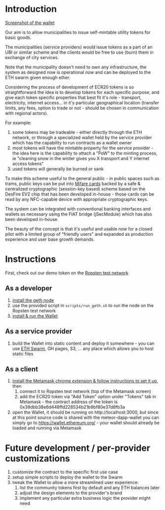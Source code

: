 # Introduction

[Screenshot of the wallet](https://i.imgur.com/AJPtVjf.png)

Our aim is to allow municipalities to issue self-mintable utility tokens for
basic goods.

The municipalities (service providers) would issue tokens as a part of an UBI or similar
scheme and the clients would be free to use (burn) them in exchange of city services.

Note that the municipality doesn't need to own any infrastructure, the system as
designed now is operational *now* and can be deployed to the ETH swarm given enough ether.

Considering the process of development of ECR20 tokens is so straightforward the idea
is to develop tokens for each specific purpose, and give each token specific properties
that best fit it's role - transport, electricity, internet access... in it's particular
geographical location (transfer limits, any fees, option to trade or not - should be
chosen in communication with regional actors).

For example:

1. some tokens may be tradeable - either directly through the ETH network, or through 
a specialized wallet held by the service provider which has the capability to run
contracts as a wallet owner
2. most tokens will have the mintable property for the service provider - the idea 
here is the capability to attach a "PoW" to the minting process, ie "cleaning snow in the 
winter gives you X transport and Y internet access tokens"
3. used tokens will generally be burned or sank

To make this scheme useful to the general public - in public spaces such as trams, public keys can be put into [Mifare cards](https://en.wikipedia.org/wiki/MIFARE)
backed by a safe & centralized cryptographic (session-key based) scheme based on the DesFire EV2 chip
that has been developed in-house - those cards can be read by any NFC-capable device
with appropriate cryptographic keys. 

The system can be integrated with conventional banking interfaces and wallets as necessary using the FIAT bridge (jSecModule) which has also
been developed in-house.

The beauty of the concept is that it's useful and usable *now* for a closed pilot with a
limited group of "friendly users" and expanded as production experience and user base 
growth demands. 


# Instructions

First, check out our demo token on the [Ropsten test network](https://ropsten.etherscan.io/token/0x39dbb38e6d448ffd228534b21b9bf80e37d8fb3a)

## As a developer

1. [install the geth node](https://github.com/ethereum/go-ethereum/wiki/Installation-Instructions-for-Ubuntu)
  1. use the provided script in `scripts/run_geth.sh` to run the node on the Ropsten test network
2. [install & run the Wallet](https://github.com/ethereum/meteor-dapp-wallet/tree/87ccad69413cbdbcde2a3006b9f7ff701767f576)

## As a service provider

1. build the Wallet into static content and deploy it somewhere - you can use [ETH Swarm](https://medium.com/async-la/deploy-your-own-ethereum-blockchain-with-swarm-on-aws-bffc3d4dccc2), GH pages, S3, ... any place which allows you to host static files

## As a client

1. [install the Metamask chrome extension & follow instructions to set it up](https://metamask.io/), then
    1. connect it to Ropsten test network (top of the Metamask screen)
    2. add the ECR20 token via "Add Token" option under "Tokens" tab in Metamask - the contract address of the token is 0x39dbb38e6d448ffd228534b21b9bf80e37d8fb3a
2. open the Wallet, it should be running on http://localhost:3000, but since at this point source code is shared with the meteor-dapp-wallet you can simply go to https://wallet.ethereum.org/ - your wallet should already be loaded and running via Metamask


# Future development / per-provider customizations

1. customize the contract to the specific first use case
2. setup simple scripts to deploy the wallet to the Swarm
3. tweak the Wallet to allow a more streamlined user experience:
    1. list the community tokens first by default and any ETH balances later
    2. adjust the design elements to the provider's brand
    3. implement any particular extra business logic the provider might need
